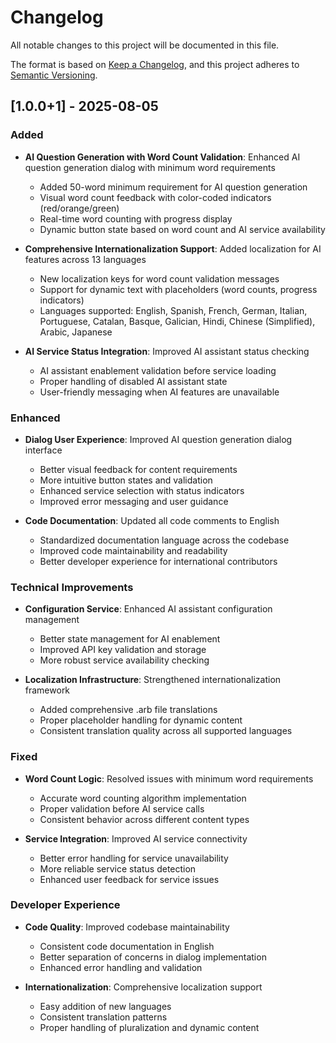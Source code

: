 # Changelog

All notable changes to this project will be documented in this file.

The format is based on [Keep a Changelog](https://keepachangelog.com/en/1.0.0/),
and this project adheres to [Semantic Versioning](https://semver.org/spec/v2.0.0.html).

## [1.0.0+1] - 2025-08-05

### Added

- **AI Question Generation with Word Count Validation**: Enhanced AI question generation dialog with minimum word requirements

  - Added 50-word minimum requirement for AI question generation
  - Visual word count feedback with color-coded indicators (red/orange/green)
  - Real-time word counting with progress display
  - Dynamic button state based on word count and AI service availability

- **Comprehensive Internationalization Support**: Added localization for AI features across 13 languages

  - New localization keys for word count validation messages
  - Support for dynamic text with placeholders (word counts, progress indicators)
  - Languages supported: English, Spanish, French, German, Italian, Portuguese, Catalan, Basque, Galician, Hindi, Chinese (Simplified), Arabic, Japanese

- **AI Service Status Integration**: Improved AI assistant status checking
  - AI assistant enablement validation before service loading
  - Proper handling of disabled AI assistant state
  - User-friendly messaging when AI features are unavailable

### Enhanced

- **Dialog User Experience**: Improved AI question generation dialog interface

  - Better visual feedback for content requirements
  - More intuitive button states and validation
  - Enhanced service selection with status indicators
  - Improved error messaging and user guidance

- **Code Documentation**: Updated all code comments to English
  - Standardized documentation language across the codebase
  - Improved code maintainability and readability
  - Better developer experience for international contributors

### Technical Improvements

- **Configuration Service**: Enhanced AI assistant configuration management

  - Better state management for AI enablement
  - Improved API key validation and storage
  - More robust service availability checking

- **Localization Infrastructure**: Strengthened internationalization framework
  - Added comprehensive .arb file translations
  - Proper placeholder handling for dynamic content
  - Consistent translation quality across all supported languages

### Fixed

- **Word Count Logic**: Resolved issues with minimum word requirements

  - Accurate word counting algorithm implementation
  - Proper validation before AI service calls
  - Consistent behavior across different content types

- **Service Integration**: Improved AI service connectivity
  - Better error handling for service unavailability
  - More reliable service status detection
  - Enhanced user feedback for service issues

### Developer Experience

- **Code Quality**: Improved codebase maintainability

  - Consistent code documentation in English
  - Better separation of concerns in dialog implementation
  - Enhanced error handling and validation

- **Internationalization**: Comprehensive localization support
  - Easy addition of new languages
  - Consistent translation patterns
  - Proper handling of pluralization and dynamic content
